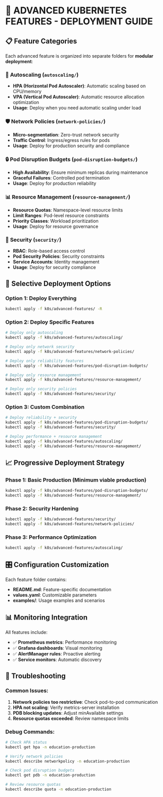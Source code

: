 # 🚀 ADVANCED KUBERNETES FEATURES - DEPLOYMENT GUIDE

## 📋 Feature Categories

Each advanced feature is organized into separate folders for **modular deployment**:

### 🔧 **Autoscaling** (`autoscaling/`)
- **HPA (Horizontal Pod Autoscaler)**: Automatic scaling based on CPU/memory
- **VPA (Vertical Pod Autoscaler)**: Automatic resource allocation optimization
- **Usage**: Deploy when you need automatic scaling under load

### 🛡️ **Network Policies** (`network-policies/`)
- **Micro-segmentation**: Zero-trust network security
- **Traffic Control**: Ingress/egress rules for pods
- **Usage**: Deploy for production security and compliance

### 🔒 **Pod Disruption Budgets** (`pod-disruption-budgets/`)
- **High Availability**: Ensure minimum replicas during maintenance
- **Graceful Failures**: Controlled pod termination
- **Usage**: Deploy for production reliability

### 📊 **Resource Management** (`resource-management/`)
- **Resource Quotas**: Namespace-level resource limits
- **Limit Ranges**: Pod-level resource constraints
- **Priority Classes**: Workload prioritization
- **Usage**: Deploy for resource governance

### 🔐 **Security** (`security/`)
- **RBAC**: Role-based access control
- **Pod Security Policies**: Security constraints
- **Service Accounts**: Identity management
- **Usage**: Deploy for security compliance

## 🎯 **Selective Deployment Options**

### **Option 1: Deploy Everything**
```bash
kubectl apply -f k8s/advanced-features/ -R
```

### **Option 2: Deploy Specific Features**
```bash
# Deploy only autoscaling
kubectl apply -f k8s/advanced-features/autoscaling/

# Deploy only network security
kubectl apply -f k8s/advanced-features/network-policies/

# Deploy only reliability features
kubectl apply -f k8s/advanced-features/pod-disruption-budgets/

# Deploy only resource management
kubectl apply -f k8s/advanced-features/resource-management/

# Deploy only security policies
kubectl apply -f k8s/advanced-features/security/
```

### **Option 3: Custom Combination**
```bash
# Deploy reliability + security
kubectl apply -f k8s/advanced-features/pod-disruption-budgets/
kubectl apply -f k8s/advanced-features/security/

# Deploy performance + resource management
kubectl apply -f k8s/advanced-features/autoscaling/
kubectl apply -f k8s/advanced-features/resource-management/
```

## 📈 **Progressive Deployment Strategy**

### **Phase 1: Basic Production** (Minimum viable production)
```bash
kubectl apply -f k8s/advanced-features/pod-disruption-budgets/
kubectl apply -f k8s/advanced-features/resource-management/
```

### **Phase 2: Security Hardening**
```bash
kubectl apply -f k8s/advanced-features/security/
kubectl apply -f k8s/advanced-features/network-policies/
```

### **Phase 3: Performance Optimization**
```bash
kubectl apply -f k8s/advanced-features/autoscaling/
```

## 🎛️ **Configuration Customization**

Each feature folder contains:
- **README.md**: Feature-specific documentation
- **values.yaml**: Customizable parameters
- **examples/**: Usage examples and scenarios

## 📊 **Monitoring Integration**

All features include:
- ✅ **Prometheus metrics**: Performance monitoring
- ✅ **Grafana dashboards**: Visual monitoring
- ✅ **AlertManager rules**: Proactive alerting
- ✅ **Service monitors**: Automatic discovery

## 🔧 **Troubleshooting**

### Common Issues:
1. **Network policies too restrictive**: Check pod-to-pod communication
2. **HPA not scaling**: Verify metrics-server installation
3. **PDB blocking updates**: Adjust minAvailable settings
4. **Resource quotas exceeded**: Review namespace limits

### Debug Commands:
```bash
# Check HPA status
kubectl get hpa -n education-production

# Verify network policies
kubectl describe networkpolicy -n education-production

# Check pod disruption budgets
kubectl get pdb -n education-production

# Review resource quotas
kubectl describe quota -n education-production
```